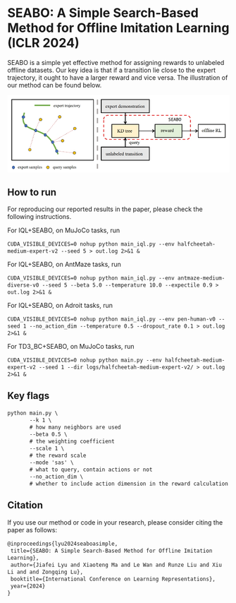 # SEABO: A Simple Search-Based Method for Offline Imitation Learning (ICLR 2024)

SEABO is a simple yet effective method for assigning rewards to unlabeled offline datasets. Our key idea is that if a transition lie close to the expert trajectory, it ought to have a larger reward and vice versa. The illustration of our method can be found below.

![SEABO pipeline](seabo.png)

## How to run

For reproducing our reported results in the paper, please check the following instructions.

For IQL+SEABO, on MuJoCo tasks, run
```
CUDA_VISIBLE_DEVICES=0 nohup python main_iql.py --env halfcheetah-medium-expert-v2 --seed 5 > out.log 2>&1 &
```

For IQL+SEABO, on AntMaze tasks, run
```
CUDA_VISIBLE_DEVICES=0 nohup python main_iql.py --env antmaze-medium-diverse-v0 --seed 5 --beta 5.0 --temperature 10.0 --expectile 0.9 > out.log 2>&1 &
```

For IQL+SEABO, on Adroit tasks, run
```
CUDA_VISIBLE_DEVICES=0 nohup python main_iql.py --env pen-human-v0 --seed 1 --no_action_dim --temperature 0.5 --dropout_rate 0.1 > out.log 2>&1 &
```

For TD3_BC+SEABO, on MuJoCo tasks, run
```
CUDA_VISIBLE_DEVICES=0 nohup python main.py --env halfcheetah-medium-expert-v2 --seed 1 --dir logs/halfcheetah-medium-expert-v2/ > out.log 2>&1 &
```

## Key flags

```
python main.py \
       --k 1 \
       # how many neighbors are used
       --beta 0.5 \
       # the weighting coefficient
       --scale 1 \
       # the reward scale
       --mode 'sas' \
       # what to query, contain actions or not
       --no_action_dim \
       # whether to include action dimension in the reward calculation
```

## Citation

If you use our method or code in your research, please consider citing the paper as follows:
```
@inproceedings{lyu2024seaboasimple,
 title={SEABO: A Simple Search-Based Method for Offline Imitation Learning},
 author={Jiafei Lyu and Xiaoteng Ma and Le Wan and Runze Liu and Xiu Li and and Zongqing Lu},
 booktitle={International Conference on Learning Representations},
 year={2024}
}
```
